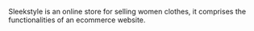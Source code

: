 Sleekstyle is an online store for selling women clothes, it comprises the functionalities of an ecommerce website.
